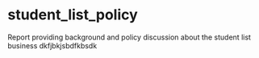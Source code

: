 # student_list_policy

Report providing background and policy discussion about the student list business
dkfjbkjsbdfkbsdk